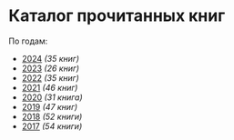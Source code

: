 # Каталог прочитанных книг

По годам:

- [2024](./docs/all_2024.html) _(35 книг)_
- [2023](./docs/all_2023.html) _(26 книг)_
- [2022](./docs/all_2022.html) _(35 книг)_
- [2021](./docs/all_2021.html) _(46 книг)_
- [2020](./docs/all_2020.html) _(31 книга)_
- [2019](./docs/all_2019.html) _(47 книг)_
- [2018](./docs/all_2018.html) _(52 книги)_
- [2017](./docs/all_2017.html) _(54 книги)_